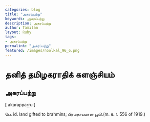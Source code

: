 ```yaml
---  
categories: blog  
title: "அகரப்பற்று"
keywords: அகரப்பற்று  
description: அகரப்பற்று
author: Tamilan  
layout: Ruby  
tags:     
- அகரப்பற்று
permalink: "அகரப்பற்று"  
featured: /images/noolkal_96_6.png  
--- 
```

# தனித் தமிழகராதிக் களஞ்சியம்
## அகரப்பற்று

[ akarappaṟṟu ]  
  
பெ. id. land gifted to brahmins; பிரமதாயமான பூமி.(m. e. r. 556 of 1919.)